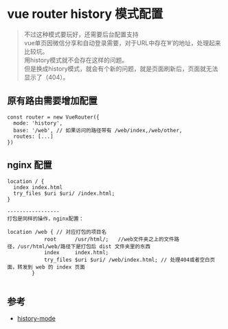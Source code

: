 #  vue router history 模式配置

>不过这种模式要玩好，还需要后台配置支持  
vue单页因微信分享和自动登录需要，对于URL中存在’#’的地址，处理起来比较坑。    
用history模式就不会存在这样的问题。    
但是换成history模式，就会有个新的问题，就是页面刷新后，页面就无法显示了（404）。

## 原有路由需要增加配置

```
const router = new VueRouter({
  mode: 'history',
  base: '/web', // 如果访问的路径带有 /web/index,/web/other,
  routes: [...]
})
```


## nginx 配置

```
location / {
  index index.html
  try_files $uri $uri/ /index.html;
}

-----------------
打包是同样的操作，nginx配置：

location /web { // 对应打包的项目名
            root      /usr/html/;   //web文件夹之上的文件路径，/usr/html/web/路径下是打包后 dist 文件夹里的东西
            index     index.html;
            try_files $uri $uri/ /web/index.html; // 处理404或者空白页面，转发到 web 的 index 页面
        }


```


## 参考
- [history-mode](https://router.vuejs.org/zh/guide/essentials/history-mode.html)
